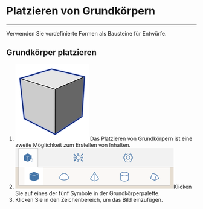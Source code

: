 

# Platzieren von Grundkörpern

---

Verwenden Sie vordefinierte Formen als Bausteine für Entwürfe.

## Grundkörper platzieren

1. ![](Images/GUID-08D9B90C-BE55-4596-BFFB-3436E9D2A939-low.png) Das Platzieren von Grundkörpern ist eine zweite Möglichkeit zum Erstellen von Inhalten.
2. ![](Images/GUID-64BB4908-639E-4A56-BA99-7241421CF82F-low.png)Klicken Sie auf eines der fünf Symbole in der Grundkörperpalette.
3. Klicken Sie in den Zeichenbereich, um das Bild einzufügen.

